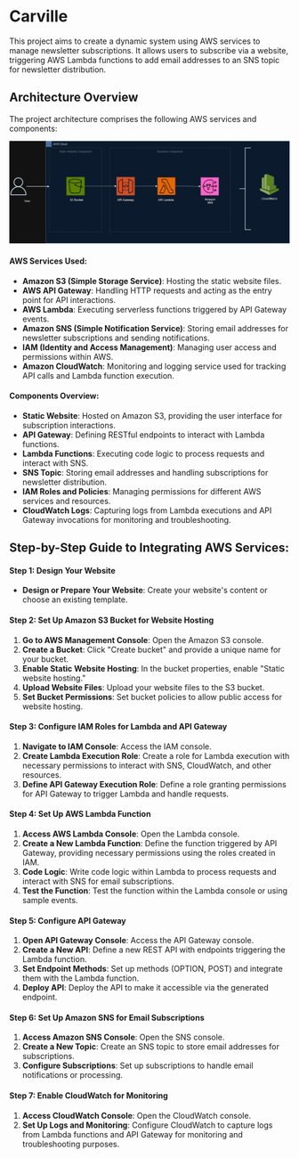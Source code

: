 # Carville
This project aims to create a dynamic system using AWS services to manage newsletter subscriptions. It allows users to subscribe via a website, triggering AWS Lambda functions to add email addresses to an SNS topic for newsletter distribution.

## Architecture Overview
The project architecture comprises the following AWS services and components:

![Alt text](https://github.com/akande7/Carville/blob/master/carville.jpg?raw=true)

#### AWS Services Used:
- **Amazon S3 (Simple Storage Service)**: Hosting the static website files.
- **AWS API Gateway**: Handling HTTP requests and acting as the entry point for API interactions.
- **AWS Lambda**: Executing serverless functions triggered by API Gateway events.
- **Amazon SNS (Simple Notification Service)**: Storing email addresses for newsletter subscriptions and sending notifications.
- **IAM (Identity and Access Management)**: Managing user access and permissions within AWS.
- **Amazon CloudWatch**: Monitoring and logging service used for tracking API calls and Lambda function execution.
  

#### Components Overview:
- **Static Website**: Hosted on Amazon S3, providing the user interface for subscription interactions.
- **API Gateway**: Defining RESTful endpoints to interact with Lambda functions.
- **Lambda Functions**: Executing code logic to process requests and interact with SNS.
- **SNS Topic**: Storing email addresses and handling subscriptions for newsletter distribution.
- **IAM Roles and Policies**: Managing permissions for different AWS services and resources.
- **CloudWatch Logs**: Capturing logs from Lambda executions and API Gateway invocations for monitoring and troubleshooting.

## Step-by-Step Guide to Integrating AWS Services:
#### Step 1: Design Your Website
- **Design or Prepare Your Website**: Create your website's content or choose an existing template.

#### Step 2: Set Up Amazon S3 Bucket for Website Hosting
1. **Go to AWS Management Console**: Open the Amazon S3 console.
2. **Create a Bucket**: Click "Create bucket" and provide a unique name for your bucket.
3. **Enable Static Website Hosting**: In the bucket properties, enable "Static website hosting."
4. **Upload Website Files**: Upload your website files to the S3 bucket.
5. **Set Bucket Permissions**: Set bucket policies to allow public access for website hosting.

#### Step 3: Configure IAM Roles for Lambda and API Gateway
1. **Navigate to IAM Console**: Access the IAM console.
2. **Create Lambda Execution Role**: Create a role for Lambda execution with necessary permissions to interact with SNS, CloudWatch, and other resources.
3. **Define API Gateway Execution Role**: Define a role granting permissions for API Gateway to trigger Lambda and handle requests.

#### Step 4: Set Up AWS Lambda Function
1. **Access AWS Lambda Console**: Open the Lambda console.
2. **Create a New Lambda Function**: Define the function triggered by API Gateway, providing necessary permissions using the roles created in IAM.
3. **Code Logic**: Write code logic within Lambda to process requests and interact with SNS for email subscriptions.
4. **Test the Function**: Test the function within the Lambda console or using sample events.

#### Step 5: Configure API Gateway
1. **Open API Gateway Console**: Access the API Gateway console.
2. **Create a New API**: Define a new REST API with endpoints triggering the Lambda function.
3. **Set Endpoint Methods**: Set up methods (OPTION, POST) and integrate them with the Lambda function.
4. **Deploy API**: Deploy the API to make it accessible via the generated endpoint.

#### Step 6: Set Up Amazon SNS for Email Subscriptions
1. **Access Amazon SNS Console**: Open the SNS console.
2. **Create a New Topic**: Create an SNS topic to store email addresses for subscriptions.
3. **Configure Subscriptions**: Set up subscriptions to handle email notifications or processing.

#### Step 7: Enable CloudWatch for Monitoring
1. **Access CloudWatch Console**: Open the CloudWatch console.
2. **Set Up Logs and Monitoring**: Configure CloudWatch to capture logs from Lambda functions and API Gateway for monitoring and troubleshooting purposes.


